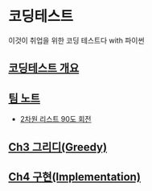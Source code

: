 # 코딩테스트
이것이 취업을 위한 코딩 테스트다 with 파이썬
## [코딩테스트 개요](overview)
## [팀 노트](team_note)
- [2차원 리스트 90도 회전](team_note/rotate_a_matrix_by_90_degree.py)
## [Ch3 그리디(Greedy)](greedy)
## [Ch4 구현(Implementation)](implementation)

